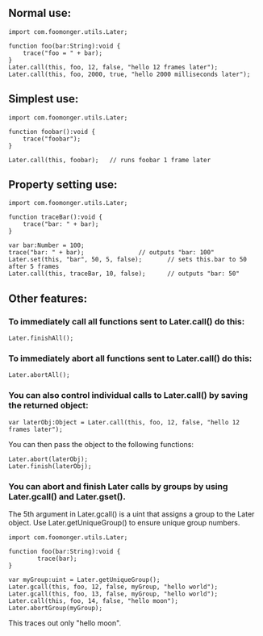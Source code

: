 ## Normal use: ##
```
import com.foomonger.utils.Later;
	
function foo(bar:String):void {
	trace("foo = " + bar);
}
Later.call(this, foo, 12, false, "hello 12 frames later");
Later.call(this, foo, 2000, true, "hello 2000 milliseconds later");
```

## Simplest use: ##
```
import com.foomonger.utils.Later;

function foobar():void {
	trace("foobar");
}

Later.call(this, foobar);	// runs foobar 1 frame later
```

## Property setting use: ##
```
import com.foomonger.utils.Later;
	
function traceBar():void {
	trace("bar: " + bar);
}

var bar:Number = 100;
trace("bar: " + bar);				// outputs "bar: 100"
Later.set(this, "bar", 50, 5, false);		// sets this.bar to 50 after 5 frames
Later.call(this, traceBar, 10, false);		// outputs "bar: 50"
```

## Other features: ##

### To immediately call all functions sent to Later.call() do this: ###
```
Later.finishAll();
```

### To immediately abort all functions sent to Later.call() do this: ###
```
Later.abortAll();
```

### You can also control individual calls to Later.call() by saving the returned object: ###
```
var laterObj:Object = Later.call(this, foo, 12, false, "hello 12 frames later");
```

You can then pass the object to the following functions:
```
Later.abort(laterObj);
Later.finish(laterObj);
```

### You can abort and finish Later calls by groups by using Later.gcall() and Later.gset(). ###
The 5th argument in Later.gcall() is a uint that assigns a group to the Later object.
Use Later.getUniqueGroup() to ensure unique group numbers.
```
import com.foomonger.utils.Later;

function foo(bar:String):void {
        trace(bar);
}

var myGroup:uint = Later.getUniqueGroup();
Later.gcall(this, foo, 12, false, myGroup, "hello world");
Later.gcall(this, foo, 13, false, myGroup, "hello world");
Later.call(this, foo, 14, false, "hello moon");
Later.abortGroup(myGroup);
```
This traces out only "hello moon".